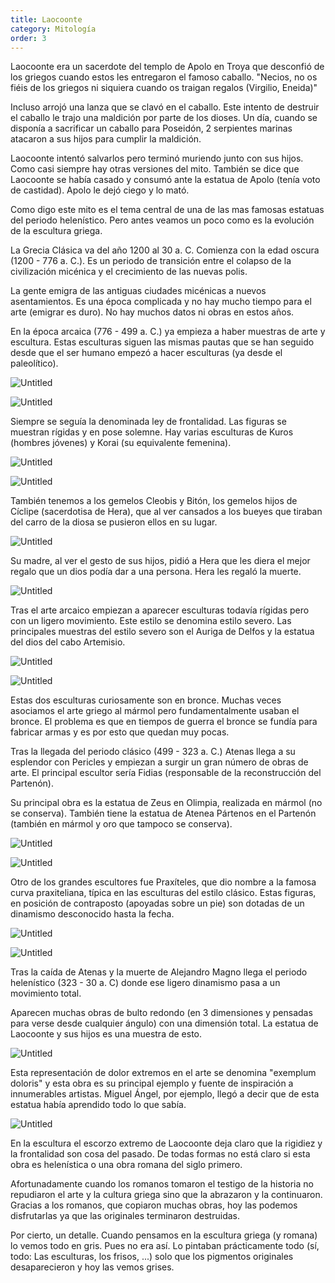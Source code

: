 ```yaml
---
title: Laocoonte
category: Mitología
order: 3
---
```


Laocoonte era un sacerdote del templo de Apolo en Troya que desconfió de los griegos cuando estos les entregaron el famoso caballo. "Necios, no os fiéis de los griegos ni siquiera cuando os traigan regalos (Virgilio, Eneida)"

Incluso arrojó una lanza que se clavó en el caballo. Este intento de destruir el caballo le trajo una maldición por parte de los dioses. Un día, cuando se disponía a sacrificar un caballo para Poseidón, 2 serpientes marinas atacaron a sus hijos para cumplir la maldición. 

Laocoonte intentó salvarlos pero terminó muriendo junto con sus hijos. Como casi siempre hay otras versiones del mito. También se dice que Laocoonte se había casado y consumó ante la estatua de Apolo (tenía voto de castidad). Apolo le dejó ciego y lo mató.

Como digo este mito es el tema central de una de las mas famosas estatuas del periodo helenístico. Pero antes veamos un poco como es la evolución de la escultura griega.

La Grecia Clásica va del año 1200 al 30 a. C. Comienza con la edad oscura (1200 - 776 a. C.). Es un periodo de transición entre el colapso de la civilización micénica y el crecimiento de las nuevas polis.

La gente emigra de las antiguas ciudades micénicas a nuevos asentamientos. Es una época complicada y no hay mucho tiempo para el arte (emigrar es duro). No hay muchos datos ni obras en estos años.

En la época arcaica (776 - 499 a. C.) ya empieza a haber muestras de arte y escultura. Estas esculturas siguen las mismas pautas que se han seguido desde que el ser humano empezó a hacer esculturas (ya desde el paleolítico).

![Untitled]({{site.baseurl}}/images/Laocoonte%20c42ba869d5fc45a7a8aba78be06d0ceb/File_Venus_of_Willendorf_frontview_retouched_2_jpg_-_Wikimedia_Commons.png)

![Untitled]({{site.baseurl}}/images/Laocoonte%20c42ba869d5fc45a7a8aba78be06d0ceb/Pharaoh_Menhaure_triad_statue__Caire-Musee_-_Triada_de_Micerino_-_Wikipedia__la_enciclopedia_libre.png)

Siempre se seguía la denominada ley de frontalidad. Las figuras se muestran rígidas y en pose solemne. Hay varias esculturas de Kuros (hombres jóvenes) y Korai (su equivalente femenina). 

![Untitled]({{site.baseurl}}/images/Laocoonte%20c42ba869d5fc45a7a8aba78be06d0ceb/Kuros_-_Wikipedia__la_enciclopedia_libre.png)

![Untitled]({{site.baseurl}}/images/Laocoonte%20c42ba869d5fc45a7a8aba78be06d0ceb/The_Dedication_of_Korai_Statues.png)

También tenemos a los gemelos Cleobis y Bitón, los gemelos hijos de Cíclipe (sacerdotisa de Hera), que al ver cansados a los bueyes que tiraban del carro de la diosa se pusieron ellos en su lugar.

![Untitled]({{site.baseurl}}/images/Laocoonte%20c42ba869d5fc45a7a8aba78be06d0ceb/Ac_kleobisandbiton_-_Cleobis_y_Biton_-_Wikipedia__la_enciclopedia_libre.png)

Su madre, al ver el gesto de sus hijos, pidió a Hera que les diera el mejor regalo que un dios podía dar a una persona. Hera les regaló la muerte.

![Untitled]({{site.baseurl}}/images/Laocoonte%20c42ba869d5fc45a7a8aba78be06d0ceb/Altar_Kleobis_Biton_Terme_-_Cleobis_y_Biton_-_Wikipedia__la_enciclopedia_libre.png)

Tras el arte arcaico empiezan a aparecer esculturas todavía rígidas pero con un ligero movimiento. Este estilo se denomina estilo severo. Las principales muestras del estilo severo son el Auriga de Delfos y la estatua del dios del cabo Artemisio.

![Untitled]({{site.baseurl}}/images/Laocoonte%20c42ba869d5fc45a7a8aba78be06d0ceb/Delphi_charioteer_front_DSC06255_-_Auriga_de_Delfos_-_Wikipedia__la_enciclopedia_libre.png)

![Untitled]({{site.baseurl}}/images/Laocoonte%20c42ba869d5fc45a7a8aba78be06d0ceb/Netuno16b_-_Dios_del_cabo_Artemisio_-_Wikipedia__la_enciclopedia_libre.png)

Estas dos esculturas curiosamente son en bronce. Muchas veces asociamos el arte griego al mármol pero fundamentalmente usaban el bronce. El problema es que en tiempos de guerra el bronce se fundía para fabricar armas y es por esto que quedan muy pocas.

Tras la llegada del periodo clásico (499 - 323 a. C.) Atenas llega a su esplendor con Pericles y empiezan a surgir un gran número de obras de arte. El principal escultor sería Fidias (responsable de la reconstrucción del Partenón). 

Su principal obra es la estatua de Zeus en Olimpia, realizada en mármol (no se conserva). También tiene la estatua de Atenea Pártenos en el Partenón (también en mármol y oro que tampoco se conserva).

![Untitled]({{site.baseurl}}/images/Laocoonte%20c42ba869d5fc45a7a8aba78be06d0ceb/06-seven-wonders-olympia_421cbcd7_840x472_jpg__840472_.png)

![Untitled]({{site.baseurl}}/images/Laocoonte%20c42ba869d5fc45a7a8aba78be06d0ceb/Athena_Parthenos_The_Parthenon_Nashville_-_Atenea_Partenos_-_Wikipedia__la_enciclopedia_libre.png)

Otro de los grandes escultores fue Praxíteles, que dio nombre a la famosa curva praxiteliana, típica en las esculturas del estilo clásico. Estas figuras, en posición de contraposto (apoyadas sobre un pie) son dotadas de un dinamismo desconocido hasta la fecha.

![Untitled]({{site.baseurl}}/images/Laocoonte%20c42ba869d5fc45a7a8aba78be06d0ceb/Hermes_di_Prassitele__at_Olimpia__front_-_Praxiteles_-_Wikipedia__la_enciclopedia_libre.png)

![Untitled]({{site.baseurl}}/images/Laocoonte%20c42ba869d5fc45a7a8aba78be06d0ceb/File_Apollo_Saurocton_Louvre_jpg_-_Wikimedia_Commons.png)

Tras la caída de Atenas y la muerte de Alejandro Magno llega el periodo helenístico (323 - 30 a. C) donde ese ligero dinamismo pasa a un movimiento total.

Aparecen muchas obras de bulto redondo (en 3 dimensiones y pensadas para verse desde cualquier ángulo) con una dimensión total. La estatua de Laocoonte y sus hijos es una muestra de esto.

![Untitled]({{site.baseurl}}/images/Laocoonte%20c42ba869d5fc45a7a8aba78be06d0ceb/DSCF1951_-_Laocoonte_-_Wikipedia__la_enciclopedia_libre.png)

Esta representación de dolor extremos en el arte se denomina "exemplum doloris" y esta obra es su principal ejemplo y fuente de inspiración a innumerables artistas. Miguel Ángel, por ejemplo, llegó a decir que de esta estatua había aprendido todo lo que sabía.

![Untitled]({{site.baseurl}}/images/Laocoonte%20c42ba869d5fc45a7a8aba78be06d0ceb/Laocoon_-_El_Greco__Domenikos_Theotokopoulos___Google_Arts___Culture.png)

En la escultura el escorzo extremo de Laocoonte deja claro que la rigidiez y la frontalidad son cosa del pasado. De todas formas no está claro si esta obra es helenística o una obra romana del siglo primero.

Afortunadamente cuando los romanos tomaron el testigo de la historia no repudiaron el arte y la cultura griega sino que la abrazaron y la continuaron. Gracias a los romanos, que copiaron muchas obras, hoy las podemos disfrutarlas ya que las originales terminaron destruidas.

Por cierto, un detalle. Cuando pensamos en la escultura griega (y romana) lo vemos todo en gris. Pues no era así. Lo pintaban prácticamente todo (sí, todo: Las esculturas, los frisos, ...) solo que los pigmentos originales desaparecieron y hoy las vemos grises.

